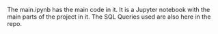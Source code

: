 The main.ipynb has the main code in it. It is a Jupyter notebook with the main parts of the project in it. The SQL Queries used are also here in the repo. 
